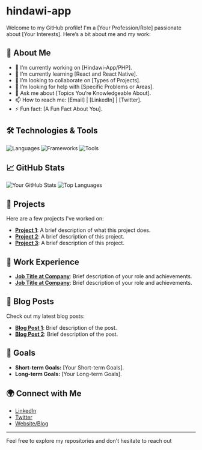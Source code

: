 # hindawi-app


Welcome to my GitHub profile! I'm a [Your Profession/Role] passionate about [Your Interests]. Here’s a bit about me and my work:

## 🚀 About Me

- 🔭 I’m currently working on [Hindawi-App/PHP].
- 🌱 I’m currently learning [React and React Native].
- 👯 I’m looking to collaborate on [Types of Projects].
- 🤔 I’m looking for help with [Specific Problems or Areas].
- 💬 Ask me about [Topics You’re Knowledgeable About].
- 📫 How to reach me: [Email] | [LinkedIn] | [Twitter].
- ⚡ Fun fact: [A Fun Fact About You].

## 🛠️ Technologies & Tools

![Languages](https://img.shields.io/github/languages/top/antonyjued/hindawi-app?style=flat&logo=python)
![Frameworks](https://img.shields.io/badge/Frameworks-Django-green)
![Tools](https://img.shields.io/badge/Tools-VSCode-blue)

## 📈 GitHub Stats

![Your GitHub Stats](https://github-readme-stats.vercel.app/api?username=antonyjued&show_icons=true&hide_title=true&count_private=true&hide=prs&theme=radical)
![Top Languages](https://github-readme-stats.vercel.app/api/top-langs/?username=antonyjued&layout=compact&theme=radical)

## 🌟 Projects

Here are a few projects I've worked on:

- **[Project 1](https://github.com/antonyjued/Hindawi-app)**: A brief description of what this project does.
- **[Project 2](https://github.com/YourUsername/Project2)**: A brief description of this project.
- **[Project 3](https://github.com/YourUsername/Project3)**: A brief description of this project.

## 💼 Work Experience

- **[Job Title at Company](https://www.company.com)**: Brief description of your role and achievements.
- **[Job Title at Company](https://www.company.com)**: Brief description of your role and achievements.

## 📝 Blog Posts

Check out my latest blog posts:

- **[Blog Post 1](https://yourblog.com/post1)**: Brief description of the post.
- **[Blog Post 2](https://yourblog.com/post2)**: Brief description of the post.

## 🎯 Goals

- **Short-term Goals:** [Your Short-term Goals].
- **Long-term Goals:** [Your Long-term Goals].

## 🌍 Connect with Me

- [LinkedIn](https://www.linkedin.com/in/YourProfile)
- [Twitter](https://twitter.com/YourUsername)
- [Website/Blog](https://yourwebsite.com)

---

Feel free to explore my repositories and don't hesitate to reach out